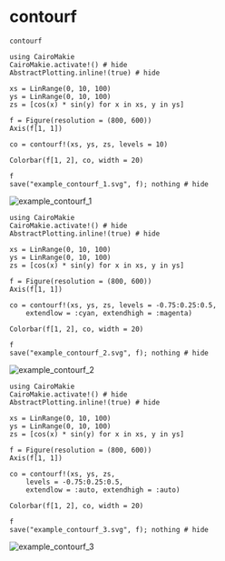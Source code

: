 # contourf

```@docs
contourf
```

```@example
using CairoMakie
CairoMakie.activate!() # hide
AbstractPlotting.inline!(true) # hide

xs = LinRange(0, 10, 100)
ys = LinRange(0, 10, 100)
zs = [cos(x) * sin(y) for x in xs, y in ys]

f = Figure(resolution = (800, 600))
Axis(f[1, 1])

co = contourf!(xs, ys, zs, levels = 10)

Colorbar(f[1, 2], co, width = 20)

f
save("example_contourf_1.svg", f); nothing # hide
```

![example_contourf_1](example_contourf_1.svg)


```@example
using CairoMakie
CairoMakie.activate!() # hide
AbstractPlotting.inline!(true) # hide

xs = LinRange(0, 10, 100)
ys = LinRange(0, 10, 100)
zs = [cos(x) * sin(y) for x in xs, y in ys]

f = Figure(resolution = (800, 600))
Axis(f[1, 1])

co = contourf!(xs, ys, zs, levels = -0.75:0.25:0.5,
    extendlow = :cyan, extendhigh = :magenta)

Colorbar(f[1, 2], co, width = 20)

f
save("example_contourf_2.svg", f); nothing # hide
```

![example_contourf_2](example_contourf_2.svg)


```@example
using CairoMakie
CairoMakie.activate!() # hide
AbstractPlotting.inline!(true) # hide

xs = LinRange(0, 10, 100)
ys = LinRange(0, 10, 100)
zs = [cos(x) * sin(y) for x in xs, y in ys]

f = Figure(resolution = (800, 600))
Axis(f[1, 1])

co = contourf!(xs, ys, zs,
    levels = -0.75:0.25:0.5,
    extendlow = :auto, extendhigh = :auto)

Colorbar(f[1, 2], co, width = 20)

f
save("example_contourf_3.svg", f); nothing # hide
```

![example_contourf_3](example_contourf_3.svg)

